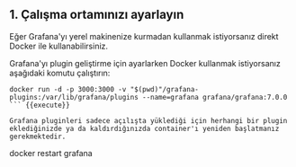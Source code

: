 ## 1. Çalışma ortamınızı ayarlayın

Eğer Grafana'yı yerel makinenize kurmadan kullanmak istiyorsanız direkt Docker ile kullanabilirsiniz.

Grafana'yı plugin geliştirme için ayarlarken Docker kullanmak istiyorsanız aşağıdaki komutu çalıştırın:

```
docker run -d -p 3000:3000 -v "$(pwd)"/grafana-plugins:/var/lib/grafana/plugins --name=grafana grafana/grafana:7.0.0
``` {{execute}}

Grafana pluginleri sadece açılışta yüklediği için herhangi bir plugin eklediğinizde ya da kaldırdığınızda container'ı yeniden başlatmanız gerekmektedir.

```
docker restart grafana
``` {{execute}}
